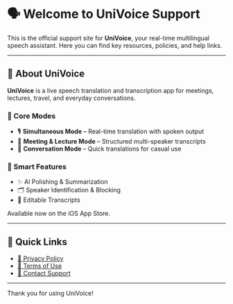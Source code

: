 # 🗣️ Welcome to UniVoice Support

This is the official support site for **UniVoice**, your real-time multilingual speech assistant. Here you can find key resources, policies, and help links.

---

## 📘 About UniVoice

**UniVoice** is a live speech translation and transcription app for meetings, lectures, travel, and everyday conversations.

### 🧩 Core Modes
- 🎙️ **Simultaneous Mode** – Real-time translation with spoken output
- 🏫 **Meeting & Lecture Mode** – Structured multi-speaker transcripts
- 💬 **Conversation Mode** – Quick translations for casual use

### 🧠 Smart Features
- ✨ AI Polishing & Summarization
- 🗂️ Speaker Identification & Blocking
- 📝 Editable Transcripts

Available now on the iOS App Store.

---

## 🔗 Quick Links

- [🔐 Privacy Policy](https://metziai.github.io/univoice_support/privacy)
- [📄 Terms of Use](https://metziai.github.io/univoice_support/terms)
- [📧 Contact Support](mailto:metziai1981@gmail.com)

---

Thank you for using UniVoice!
